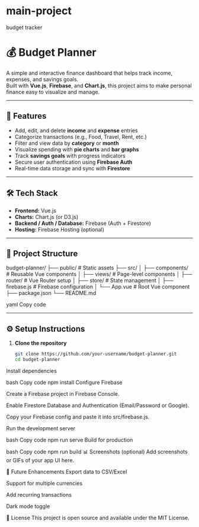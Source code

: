 # main-project
budget tracker 
# 💰 Budget Planner

A simple and interactive finance dashboard that helps track income, expenses, and savings goals.  
Built with **Vue.js**, **Firebase**, and **Chart.js**, this project aims to make personal finance easy to visualize and manage.

---

## 🚀 Features
- Add, edit, and delete **income** and **expense** entries  
- Categorize transactions (e.g., Food, Travel, Rent, etc.)  
- Filter and view data by **category** or **month**  
- Visualize spending with **pie charts** and **bar graphs**  
- Track **savings goals** with progress indicators  
- Secure user authentication using **Firebase Auth**  
- Real-time data storage and sync with **Firestore**

---

## 🛠️ Tech Stack
- **Frontend:** Vue.js  
- **Charts:** Chart.js (or D3.js)  
- **Backend / Auth / Database:** Firebase (Auth + Firestore)  
- **Hosting:** Firebase Hosting (optional)

---

## 📂 Project Structure
budget-planner/
├── public/ # Static assets
├── src/
│ ├── components/ # Reusable Vue components
│ ├── views/ # Page-level components
│ ├── router/ # Vue Router setup
│ ├── store/ # State management
│ ├── firebase.js # Firebase configuration
│ └── App.vue # Root Vue component
├── package.json
└── README.md

yaml
Copy code

---

## ⚙️ Setup Instructions

1. **Clone the repository**
   ```bash
   git clone https://github.com/your-username/budget-planner.git
   cd budget-planner
Install dependencies

bash
Copy code
npm install
Configure Firebase

Create a Firebase project in Firebase Console.

Enable Firestore Database and Authentication (Email/Password or Google).

Copy your Firebase config and paste it into src/firebase.js.

Run the development server

bash
Copy code
npm run serve
Build for production

bash
Copy code
npm run build
📊 Screenshots (optional)
Add screenshots or GIFs of your app UI here.

🌱 Future Enhancements
Export data to CSV/Excel

Support for multiple currencies

Add recurring transactions

Dark mode toggle

📜 License
This project is open source and available under the MIT License.
